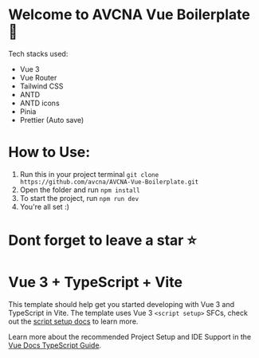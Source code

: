 # Welcome to AVCNA Vue Boilerplate 🎀

Tech stacks used:
- Vue 3
- Vue Router
- Tailwind CSS
- ANTD
- ANTD icons
- Pinia
- Prettier (Auto save)

# How to Use:
1. Run this in your project terminal `git clone https://github.com/avcna/AVCNA-Vue-Boilerplate.git`
2. Open the folder and run `npm install`
3. To start the project, run `npm run dev`
4. You're all set :)

# Dont forget to leave a star ⭐


# Vue 3 + TypeScript + Vite

This template should help get you started developing with Vue 3 and TypeScript in Vite. The template uses Vue 3 `<script setup>` SFCs, check out the [script setup docs](https://v3.vuejs.org/api/sfc-script-setup.html#sfc-script-setup) to learn more.

Learn more about the recommended Project Setup and IDE Support in the [Vue Docs TypeScript Guide](https://vuejs.org/guide/typescript/overview.html#project-setup).

